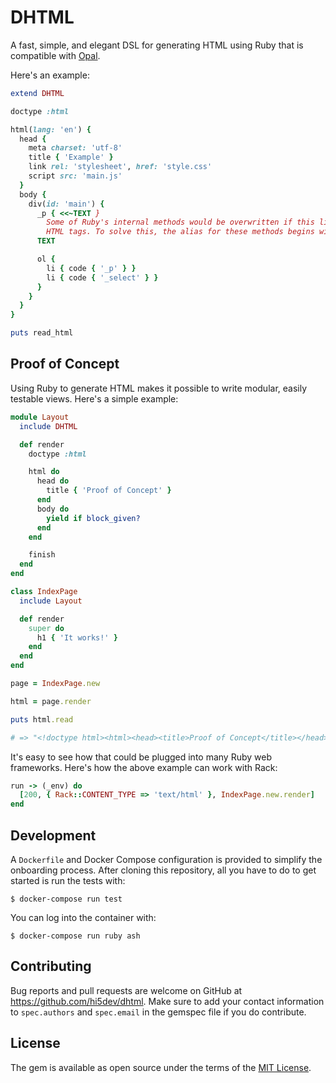 # DHTML

A fast, simple, and elegant DSL for generating HTML using Ruby that is compatible with [Opal](https://opalrb.com/).

Here's an example:

```ruby
extend DHTML

doctype :html

html(lang: 'en') {
  head {
    meta charset: 'utf-8'
    title { 'Example' }
    link rel: 'stylesheet', href: 'style.css'
    script src: 'main.js'
  }
  body {
    div(id: 'main') {
      _p { <<~TEXT }
        Some of Ruby's internal methods would be overwritten if this library added a method for all the
        HTML tags. To solve this, the alias for these methods begins with an underscore:
      TEXT

      ol {
        li { code { '_p' } }
        li { code { '_select' } }
      }
    }
  }
}

puts read_html
```

## Proof of Concept

Using Ruby to generate HTML makes it possible to write modular, easily testable views. Here's a simple
example:

```ruby
module Layout
  include DHTML

  def render
    doctype :html

    html do
      head do
        title { 'Proof of Concept' }
      end
      body do
        yield if block_given?
      end
    end

    finish
  end
end

class IndexPage
  include Layout

  def render
    super do
      h1 { 'It works!' }
    end
  end
end

page = IndexPage.new

html = page.render

puts html.read

# => "<!doctype html><html><head><title>Proof of Concept</title></head><body><h1>It works!</h1></body></html>"
```

It's easy to see how that could be plugged into many Ruby web frameworks. Here's how the above example can work with
Rack:

```ruby
run -> (_env) do
  [200, { Rack::CONTENT_TYPE => 'text/html' }, IndexPage.new.render]
end
```

## Development

A `Dockerfile` and Docker Compose configuration is provided to simplify the onboarding process. After cloning this 
repository, all you have to do to get started is run the tests with:

    $ docker-compose run test

You can log into the container with:

    $ docker-compose run ruby ash

## Contributing

Bug reports and pull requests are welcome on GitHub at https://github.com/hi5dev/dhtml. Make sure to add your 
contact information to `spec.authors` and `spec.email` in the gemspec file if you do contribute.

## License

The gem is available as open source under the terms of the [MIT License](https://opensource.org/licenses/MIT).
